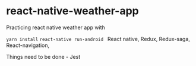 # react-native-weather-app

Practicing react native weather app with 

`yarn install`
`react-native run-android `
React native,
Redux,
Redux-saga,
React-navigation,


Things need to be done -
Jest 



